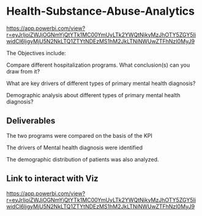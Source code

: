 # Health-Substance-Abuse-Analytics
https://app.powerbi.com/view?r=eyJrIjoiZWJjOGNmYjQtYTk1MC00YmUyLTk2YWQtNjkyMzJhOTY5ZGY5IiwidCI6IjgyMjU5N2NkLTQ1ZTYtNDEzMS1hM2JkLTNiNWUwZTFhNzI0MyJ9

The Objectives include: 

Compare different hospitalization programs. What conclusion(s) can you draw from it?

What are key drivers of different types of primary mental health diagnosis?

Demographic analysis about different types of primary mental health diagnosis?

## Deliverables

The two programs were compared on the basis of the KPI

The drivers of Mental health diagnosis were identified

The demographic distribution of patients was also analyzed. 

## Link to interact with Viz
https://app.powerbi.com/view?r=eyJrIjoiZWJjOGNmYjQtYTk1MC00YmUyLTk2YWQtNjkyMzJhOTY5ZGY5IiwidCI6IjgyMjU5N2NkLTQ1ZTYtNDEzMS1hM2JkLTNiNWUwZTFhNzI0MyJ9
